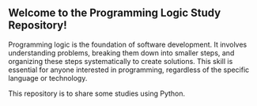  ## Welcome to the Programming Logic Study Repository!

Programming logic is the foundation of software development. It involves understanding problems,
breaking them down into smaller steps, and organizing these steps systematically to create solutions.
This skill is essential for anyone interested in programming, regardless of the specific language or technology.

This repository is to share some studies using Python. 
